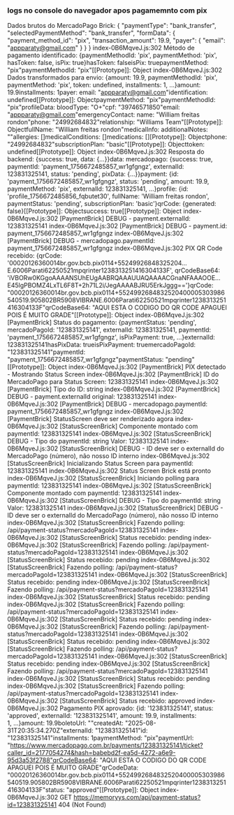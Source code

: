 ### logs no console do navegador apos pagamemnto com pix

Dados brutos do MercadoPago Brick: {
"paymentType": "bank_transfer",
"selectedPaymentMethod": "bank_transfer",
"formData": {
"payment_method_id": "pix",
"transaction_amount": 19.9,
"payer": {
"email": "appparaty@gmail.com"
}
}
}
index-0B6MqveJ.js:302 Método de pagamento identificado: {paymentMethodId: 'pix', paymentMethod: 'pix', hasToken: false, isPix: true}hasToken: falseisPix: truepaymentMethod: "pix"paymentMethodId: "pix"[[Prototype]]: Object
index-0B6MqveJ.js:302 Dados transformados para envio: {amount: 19.9, paymentMethodId: 'pix', paymentMethod: 'pix', token: undefined, installments: 1, …}amount: 19.9installments: 1payer: email: "appparaty@gmail.com"identification: undefined[[Prototype]]: ObjectpaymentMethod: "pix"paymentMethodId: "pix"profileData: bloodType: "O+"cpf: "39746571850"email: "appparaty@gmail.com"emergencyContact: name: "William freitas rondon"phone: "24992684832"relationship: "Williams Team"[[Prototype]]: ObjectfullName: "William freitas rondon"medicalInfo: additionalNotes: ""allergies: []medicalConditions: []medications: [][Prototype]]: Objectphone: "24992684832"subscriptionPlan: "basic"[[Prototype]]: Objecttoken: undefined[[Prototype]]: Object
index-0B6MqveJ.js:302 Resposta do backend: {success: true, data: {…}}data: mercadopago: {success: true, paymentId: 'payment_1756672485857_wr1gfgngz', externalId: 123831325141, status: 'pending', pixData: {…}}payment: {id: 'payment_1756672485857_wr1gfgngz', status: 'pending', amount: 19.9, paymentMethod: 'pix', externalId: 123831325141, …}profile: {id: 'profile_1756672485856_fqbutet30', fullName: 'William freitas rondon', paymentStatus: 'pending', subscriptionPlan: 'basic'}qrCode: {generated: false}[[Prototype]]: Objectsuccess: true[[Prototype]]: Object
index-0B6MqveJ.js:302 [PaymentBrick] DEBUG - payment.externalId: 123831325141
index-0B6MqveJ.js:302 [PaymentBrick] DEBUG - payment.id: payment_1756672485857_wr1gfgngz
index-0B6MqveJ.js:302 [PaymentBrick] DEBUG - mercadopago.paymentId: payment_1756672485857_wr1gfgngz
index-0B6MqveJ.js:302 PIX QR Code recebido: {qrCode: '00020126360014br.gov.bcb.pix0114+55249926848325204…E.6006Parati62250521mpqrinter1238313251416304133F', qrCodeBase64: 'iVBORw0KGgoAAAANSUhEUgAABRQAAAUUAQAAAACGnaNFAAAOOE…E45lgPBOMZ4LxTL6F8T+2h71L2i/JegAAAABJRU5ErkJggg=='}qrCode: "00020126360014br.gov.bcb.pix0114+5524992684832520400005303986540519.905802BR5908VIBRANE.6006Parati62250521mpqrinter1238313251416304133F"qrCodeBase64: "AQUI ESTA O CODIGO DO QR CODE APAGUEI POIS É MUITO GRADE"[[Prototype]]: Object
index-0B6MqveJ.js:302 [PaymentBrick] Status do pagamento: {paymentStatus: 'pending', mercadoPagoId: '123831325141', externalId: 123831325141, paymentId: 'payment_1756672485857_wr1gfgngz', isPixPayment: true, …}externalId: 123831325141hasPixData: trueisPixPayment: truemercadoPagoId: "123831325141"paymentId: "payment_1756672485857_wr1gfgngz"paymentStatus: "pending"[[Prototype]]: Object
index-0B6MqveJ.js:302 [PaymentBrick] PIX detectado - Mostrando Status Screen
index-0B6MqveJ.js:302 [PaymentBrick] ID do MercadoPago para Status Screen: 123831325141
index-0B6MqveJ.js:302 [PaymentBrick] Tipo do ID: string
index-0B6MqveJ.js:302 [PaymentBrick] DEBUG - payment.externalId original: 123831325141
index-0B6MqveJ.js:302 [PaymentBrick] DEBUG - mercadopago.paymentId: payment_1756672485857_wr1gfgngz
index-0B6MqveJ.js:302 [PaymentBrick] StatusScreen deve ser renderizado agora
index-0B6MqveJ.js:302 [StatusScreenBrick] Componente montado com paymentId: 123831325141
index-0B6MqveJ.js:302 [StatusScreenBrick] DEBUG - Tipo do paymentId: string Valor: 123831325141
index-0B6MqveJ.js:302 [StatusScreenBrick] DEBUG - ID deve ser o externalId do MercadoPago (número), não nosso ID interno
index-0B6MqveJ.js:302 [StatusScreenBrick] Inicializando Status Screen para paymentId: 123831325141
index-0B6MqveJ.js:302 Status Screen Brick está pronto
index-0B6MqveJ.js:302 [StatusScreenBrick] Iniciando polling para paymentId: 123831325141
index-0B6MqveJ.js:302 [StatusScreenBrick] Componente montado com paymentId: 123831325141
index-0B6MqveJ.js:302 [StatusScreenBrick] DEBUG - Tipo do paymentId: string Valor: 123831325141
index-0B6MqveJ.js:302 [StatusScreenBrick] DEBUG - ID deve ser o externalId do MercadoPago (número), não nosso ID interno
index-0B6MqveJ.js:302 [StatusScreenBrick] Fazendo polling: /api/payment-status?mercadoPagoId=123831325141
index-0B6MqveJ.js:302 [StatusScreenBrick] Status recebido: pending
index-0B6MqveJ.js:302 [StatusScreenBrick] Fazendo polling: /api/payment-status?mercadoPagoId=123831325141
index-0B6MqveJ.js:302 [StatusScreenBrick] Status recebido: pending
index-0B6MqveJ.js:302 [StatusScreenBrick] Fazendo polling: /api/payment-status?mercadoPagoId=123831325141
index-0B6MqveJ.js:302 [StatusScreenBrick] Status recebido: pending
index-0B6MqveJ.js:302 [StatusScreenBrick] Fazendo polling: /api/payment-status?mercadoPagoId=123831325141
index-0B6MqveJ.js:302 [StatusScreenBrick] Status recebido: pending
index-0B6MqveJ.js:302 [StatusScreenBrick] Fazendo polling: /api/payment-status?mercadoPagoId=123831325141
index-0B6MqveJ.js:302 [StatusScreenBrick] Status recebido: pending
index-0B6MqveJ.js:302 [StatusScreenBrick] Fazendo polling: /api/payment-status?mercadoPagoId=123831325141
index-0B6MqveJ.js:302 [StatusScreenBrick] Status recebido: pending
index-0B6MqveJ.js:302 [StatusScreenBrick] Fazendo polling: /api/payment-status?mercadoPagoId=123831325141
index-0B6MqveJ.js:302 [StatusScreenBrick] Status recebido: pending
index-0B6MqveJ.js:302 [StatusScreenBrick] Fazendo polling: /api/payment-status?mercadoPagoId=123831325141
index-0B6MqveJ.js:302 [StatusScreenBrick] Status recebido: pending
index-0B6MqveJ.js:302 [StatusScreenBrick] Fazendo polling: /api/payment-status?mercadoPagoId=123831325141
index-0B6MqveJ.js:302 [StatusScreenBrick] Status recebido: approved
index-0B6MqveJ.js:302 Pagamento PIX aprovado: {id: '123831325141', status: 'approved', externalId: '123831325141', amount: 19.9, installments: 1, …}amount: 19.9boletoUrl: ""createdAt: "2025-08-31T20:35:34.270Z"externalId: "123831325141"id: "123831325141"installments: 1paymentMethod: "pix"paymentUrl: "https://www.mercadopago.com.br/payments/123831325141/ticket?caller_id=2177054274&hash=babebd2f-ea5d-4272-a6e9-95d3a53f2788"qrCodeBase64: "AQUI ESTA O CODIGO DO QR CODE APAGUEI POIS É MUITO GRADE"qrCodeData: "00020126360014br.gov.bcb.pix0114+5524992684832520400005303986540519.905802BR5908VIBRANE.6006Parati62250521mpqrinter1238313251416304133F"status: "approved"[[Prototype]]: Object
index-0B6MqveJ.js:302 GET https://memoryys.com/api/payment-status?id=123831325141 404 (Not Found)
